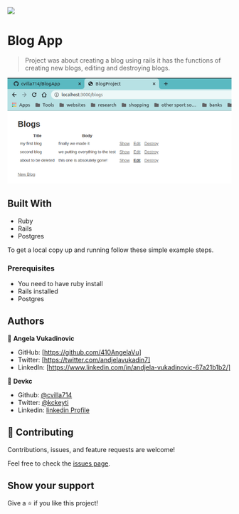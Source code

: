 ![](https://img.shields.io/badge/Microverse-blueviolet)

# Blog App

> Project was about creating a blog using rails it has
>the functions of creating new blogs, editing and destroying blogs.

![screenshot](./app_screenshot.png)
## Built With

- Ruby
- Rails
- Postgres


To get a local copy up and running follow these simple example steps.

### Prerequisites
- You need to have ruby install
- Rails installed
- Postgres

## Authors

👤 **Angela Vukadinovic**

- GitHub: [https://github.com/410AngelaVu]
- Twitter: [https://twitter.com/andjelavukadin7]
- LinkedIn: [https://www.linkedin.com/in/andjela-vukadinovic-67a21b1b2/]

👤 **Devkc**

- Github: [@cvilla714](https://github.com/cvilla714)
- Twitter: [@kckeyti](https://twitter.com/kckeyti)
- Linkedin: [linkedin Profile](https://www.linkedin.com/in/cosmel-villalobos-1900531aa/)
## 🤝 Contributing

Contributions, issues, and feature requests are welcome!

Feel free to check the [issues page](issues/).

## Show your support

Give a ⭐️ if you like this project!